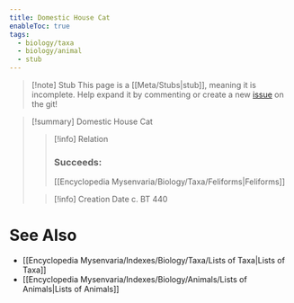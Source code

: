```yaml
---
title: Domestic House Cat
enableToc: true
tags:
  - biology/taxa
  - biology/animal
  - stub
---
```


> [!note] Stub
> This page is a [[Meta/Stubs|stub]], meaning it is incomplete. Help expand it by commenting or create a new [issue](https://github.com/RagtimeGal/quartz--encyclopedia-mysenvaria/issues/new/choose) on the git!


> [!summary] Domestic House Cat
> > [!info] Relation
> > ### Succeeds:
> > [[Encyclopedia Mysenvaria/Biology/Taxa/Feliforms|Feliforms]]
>
> > [!info] Creation Date
> > c. BT 440



# See Also
- [[Encyclopedia Mysenvaria/Indexes/Biology/Taxa/Lists of Taxa|Lists of Taxa]]
- [[Encyclopedia Mysenvaria/Indexes/Biology/Animals/Lists of Animals|Lists of Animals]]
